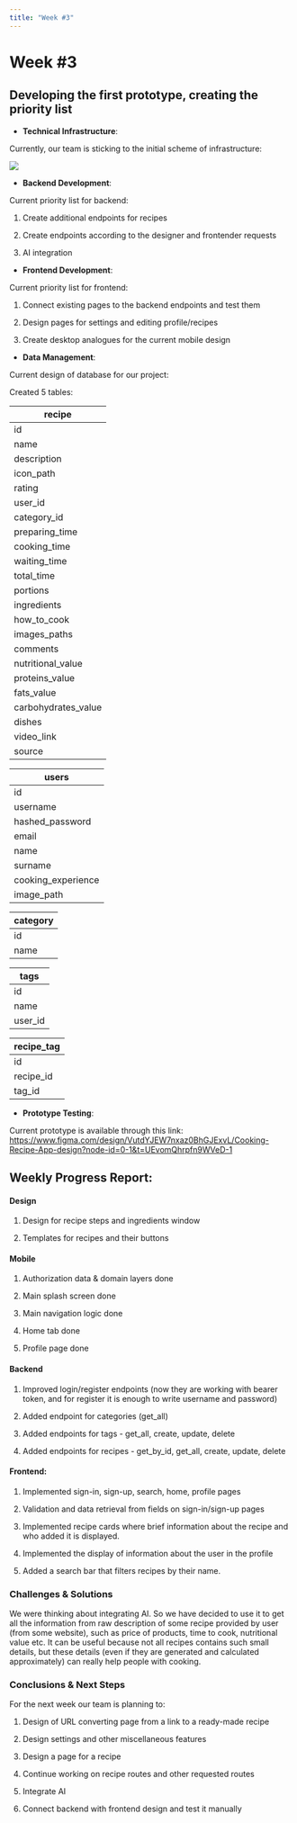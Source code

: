 ```yaml
---
title: "Week #3"
---
```


# **Week #3**

## **Developing the first prototype, creating the priority list**

- **Technical Infrastructure**:

Currently, our team is sticking to the initial scheme of infrastructure:

![](/2024/CookingCorner/General_infrastructure_with_user.png)

- **Backend Development**:

Current priority list for backend:

1) Create additional endpoints for recipes

2) Create endpoints according to the designer and frontender requests

3) AI integration

- **Frontend Development**:

Current priority list for frontend:

1) Connect existing pages to the backend endpoints and test them

2) Design pages for settings and editing profile/recipes 

3) Create desktop analogues for the current mobile design

- **Data Management**:

Current design of database for our project:

Created 5 tables:

| recipe          |         
|-----------------|         
|id               |         
|name             |         
|description      |         
|icon_path        |         
|rating           |         
|user_id          |         
|category_id      |         
|preparing_time   |         
|cooking_time     |         
|waiting_time     |         
|total_time       |         
|portions         |         
|ingredients      |         
|how_to_cook      |         
|images_paths     |         
|comments         |         
|nutritional_value|         
|proteins_value   |         
|fats_value       |         
|carbohydrates_value|         
|dishes|         
|video_link|          
|source|         


|users|
|----|
|id|
|username|
|hashed_password|
|email|
|name|
|surname|
|cooking_experience|
|image_path|

|category|
|--------|
|id|
|name|

|tags|
|----|
|id|
|name|
|user_id|

|recipe_tag|
|---------|
|id|
|recipe_id|
|tag_id|

- **Prototype Testing**:

Current prototype is available through this link: https://www.figma.com/design/VutdYJEW7nxaz0BhGJExvL/Cooking-Recipe-App-design?node-id=0-1&t=UEvomQhrpfn9WVeD-1

## **Weekly Progress Report**:

#### **Design**

1) Design for recipe steps and ingredients window

2) Templates for recipes and their buttons

#### **Mobile**

1) Authorization data & domain layers done

2) Main splash screen done

3) Main navigation logic done

4) Home tab done

5) Profile page done

#### **Backend**

1) Improved login/register endpoints (now they are working with bearer token, and for register it is enough to write username and password)

2) Added endpoint for categories (get_all)

3) Added endpoints for tags - get_all, create, update, delete

4) Added endpoints for recipes - get_by_id, get_all, create, update, delete

#### **Frontend**:

1) Implemented sign-in, sign-up, search, home, profile pages

2) Validation and data retrieval from fields on sign-in/sign-up pages

3) Implemented recipe cards where brief information about the recipe and who added it is displayed.

4) Implemented the display of information about the user in the profile

5) Added a search bar that filters recipes by their name.


### **Challenges & Solutions**

We were thinking about integrating AI. So we have decided to use it to get all the information from raw description of 
some recipe provided by user (from some website), such as price of products, time to cook, nutritional value etc. It
can be useful because not all recipes contains such small details, but these details (even if they are generated and 
calculated approximately) can really help people with cooking.

### **Conclusions & Next Steps**

For the next week our team is planning to:

1) Design of URL converting page from a link to a ready-made recipe

2) Design settings and other miscellaneous features

3) Design a page for a recipe

4) Continue working on recipe routes and other requested routes

5) Integrate AI

6) Connect backend with frontend design and test it manually


